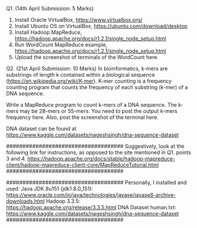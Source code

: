 Q1. (14th April Submission: 5 Marks)
1. Install Oracle VirtualBox, https://www.virtualbox.org/
2. Install Ubuntu OS on VirtualBox, https://ubuntu.com/download/desktop
3. Install Hadoop MapReduce, https://hadoop.apache.org/docs/r1.2.1/single_node_setup.html
4. Run WordCount MapReduce example, https://hadoop.apache.org/docs/r1.2.1/single_node_setup.html
5. Upload the screenshot of terminals of the WordCount here.


Q2. (21st April Submission: 10 Marks)
In bioinformatics, k-mers are substrings of length k contained within a biological sequence (https://en.wikipedia.org/wiki/K-mer). K-mer counting is a frequency counting program that counts the frequency of each substring (k-mer) of a DNA sequence.

Write a MapReduce program to count k-mers of a DNA sequence. The k-mers may be 28-mers or 55-mers. You need to post the output k-mers frequency here. Also, post the screenshot of the terminal here.

DNA dataset can be found at https://www.kaggle.com/datasets/nageshsingh/dna-sequence-dataset


####################################
Suggestively, look at the following link for instructions, as opposed to the site mentioned in Q1. points 3 and 4.
https://hadoop.apache.org/docs/stable/hadoop-mapreduce-client/hadoop-mapreduce-client-core/MapReduceTutorial.html
####################################

####################################
Personally, I installed and used:
Java JDK 8u151 (jdk1.8.0_151): https://www.oracle.com/in/java/technologies/javase/javase8-archive-downloads.html
Hadoop 3.3.5: https://hadoop.apache.org/release/3.3.5.html
DNA Dataset human.txt: https://www.kaggle.com/datasets/nageshsingh/dna-sequence-dataset
####################################
